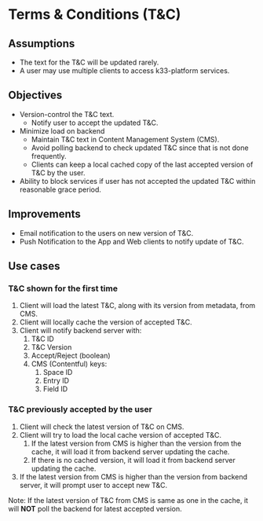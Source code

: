 # Terms & Conditions (T&C)

## Assumptions
* The text for the T&C will be updated rarely.
* A user may use multiple clients to access k33-platform services.

## Objectives

* Version-control the T&C text.
  * Notify user to accept the updated T&C.
* Minimize load on backend
  * Maintain T&C text in Content Management System (CMS).
  * Avoid polling backend to check updated T&C since that is not done frequently.
  * Clients can keep a local cached copy of the last accepted version of T&C by the user.
* Ability to block services if user has not accepted the updated T&C within reasonable grace period.

## Improvements
* Email notification to the users on new version of T&C.
* Push Notification to the App and Web clients to notify update of T&C.

## Use cases

### T&C shown for the first time

1. Client will load the latest T&C, along with its version from metadata, from CMS.
2. Client will locally cache the version of accepted T&C.
3. Client will notify backend server with:
   1. T&C ID
   2. T&C Version
   3. Accept/Reject (boolean)
   4. CMS (Contentful) keys:
      1. Space ID
      2. Entry ID
      3. Field ID

### T&C previously accepted by the user

1. Client will check the latest version of T&C on CMS.
2. Client will try to load the local cache version of accepted T&C.
   1. If the latest version from CMS is higher than the version from the cache, it will load it from backend server updating the cache.
   2. If there is no cached version, it will load it from backend server updating the cache.
3. If the latest version from CMS is higher than the version from backend server, it will prompt user to accept new T&C.

Note: If the latest version of T&C from CMS is same as one in the cache, it will **NOT** poll the backend for latest accepted version.
